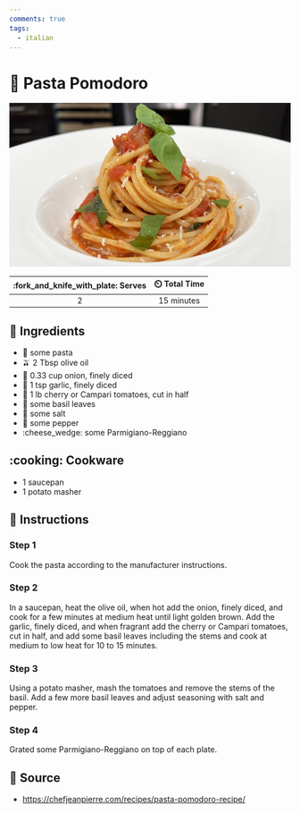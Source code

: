 ```yaml
---
comments: true
tags:
  - italian
---
```

# :spaghetti: Pasta Pomodoro

![Pasta Pomodoro](../assets/images/pasta-pomodoro.jpg)

| :fork_and_knife_with_plate: Serves | :timer_clock: Total Time |
|:----------------------------------:|:-----------------------: |
| 2 | 15 minutes |

## :salt: Ingredients

- :spaghetti: some pasta
- :olive: 2 Tbsp olive oil
- :onion: 0.33 cup onion, finely diced
- :garlic: 1 tsp garlic, finely diced
- :tomato: 1 lb cherry or Campari tomatoes, cut in half
- :herb: some basil leaves
- :salt: some salt
- :salt: some pepper
- :cheese_wedge: some Parmigiano-Reggiano

## :cooking: Cookware

- 1 saucepan
- 1 potato masher

## :pencil: Instructions

### Step 1

Cook the pasta according to the manufacturer instructions.

### Step 2

In a saucepan, heat the olive oil, when hot add the onion, finely diced, and cook for a few minutes at medium heat until
light golden brown. Add the garlic, finely diced, and when fragrant add the cherry or Campari tomatoes, cut in half, and
add some basil leaves including the stems and cook at medium to low heat for 10 to 15 minutes.

### Step 3

Using a potato masher, mash the tomatoes and remove the stems of the basil. Add a few more basil leaves and adjust
seasoning with salt and pepper.

### Step 4

Grated some Parmigiano-Reggiano on top of each plate.

## :link: Source

- <https://chefjeanpierre.com/recipes/pasta-pomodoro-recipe/>
